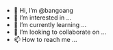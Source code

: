 - 👋 Hi, I’m @bangoang
- 👀 I’m interested in ...
- 🌱 I’m currently learning ...
- 💞️ I’m looking to collaborate on ...
- 📫 How to reach me ...

<!---
bangoang/bangoang is a ✨ special ✨ repository because its `README.md` (this file) appears on your GitHub profile.
You can click the Preview link to take a look at your changes.
--->

